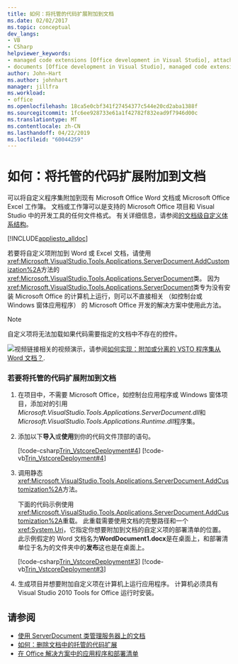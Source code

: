 ```yaml
---
title: 如何：将托管的代码扩展附加到文档
ms.date: 02/02/2017
ms.topic: conceptual
dev_langs:
- VB
- CSharp
helpviewer_keywords:
- managed code extensions [Office development in Visual Studio], attaching
- documents [Office development in Visual Studio], managed code extensions
author: John-Hart
ms.author: johnhart
manager: jillfra
ms.workload:
- office
ms.openlocfilehash: 18ca5e0cbf341f27454377c544e20cd2aba1388f
ms.sourcegitcommit: 1fc6ee928733e61a1f42782f832ead9f7946d00c
ms.translationtype: MT
ms.contentlocale: zh-CN
ms.lasthandoff: 04/22/2019
ms.locfileid: "60044259"
---
```

# <a name="how-to-attach-managed-code-extensions-to-documents"></a>如何：将托管的代码扩展附加到文档
  可以将自定义程序集附加到现有 Microsoft Office Word 文档或 Microsoft Office Excel 工作簿。 文档或工作簿可以是支持的 Microsoft Office 项目和 Visual Studio 中的开发工具的任何文件格式。 有关详细信息，请参阅[的文档级自定义体系结构](../vsto/architecture-of-document-level-customizations.md)。

 [!INCLUDE[appliesto_alldoc](../vsto/includes/appliesto-alldoc-md.md)]

 若要将自定义项附加到 Word 或 Excel 文档，请使用<xref:Microsoft.VisualStudio.Tools.Applications.ServerDocument.AddCustomization%2A>方法的<xref:Microsoft.VisualStudio.Tools.Applications.ServerDocument>类。 因为<xref:Microsoft.VisualStudio.Tools.Applications.ServerDocument>类专为没有安装 Microsoft Office 的计算机上运行，则可以不直接相关 （如控制台或 Windows 窗体应用程序） 的 Microsoft Office 开发的解决方案中使用此方法。

> [!NOTE]
>  自定义项将无法加载如果代码需要指定的文档中不存在的控件。

 ![视频链接](../vsto/media/playvideo.gif "链接至视频")相关的视频演示，请参阅[如何实现：附加或分离的 VSTO 程序集从 Word 文档？](http://go.microsoft.com/fwlink/?LinkId=136782).

### <a name="to-attach-managed-code-extensions-to-a-document"></a>若要将托管的代码扩展附加到文档

1. 在项目中，不需要 Microsoft Office，如控制台应用程序或 Windows 窗体项目，添加对的引用*Microsoft.VisualStudio.Tools.Applications.ServerDocument.dll*和*Microsoft.VisualStudio.Tools.Applications.Runtime.dll*程序集。

2. 添加以下**导入**或**使用**到你的代码文件顶部的语句。

     [!code-csharp[Trin_VstcoreDeployment#4](../vsto/codesnippet/CSharp/Trin_VstcoreDeploymentCS/Program.cs#4)]
     [!code-vb[Trin_VstcoreDeployment#4](../vsto/codesnippet/VisualBasic/Trin_VstcoreDeploymentVB/Program.vb#4)]

3. 调用静态<xref:Microsoft.VisualStudio.Tools.Applications.ServerDocument.AddCustomization%2A>方法。

     下面的代码示例使用<xref:Microsoft.VisualStudio.Tools.Applications.ServerDocument.AddCustomization%2A>重载。 此重载需要使用文档的完整路径和一个<xref:System.Uri>，它指定你想要附加到文档的自定义项的部署清单的位置。 此示例假定的 Word 文档名为**WordDocument1.docx**是在桌面上，和部署清单位于名为的文件夹中的**发布**这也是在桌面上。

     [!code-csharp[Trin_VstcoreDeployment#3](../vsto/codesnippet/CSharp/Trin_VstcoreDeploymentCS/Program.cs#3)]
     [!code-vb[Trin_VstcoreDeployment#3](../vsto/codesnippet/VisualBasic/Trin_VstcoreDeploymentVB/Program.vb#3)]

4. 生成项目并想要附加自定义项在计算机上运行应用程序。 计算机必须具有 Visual Studio 2010 Tools for Office 运行时安装。

## <a name="see-also"></a>请参阅
- [使用 ServerDocument 类管理服务器上的文档](../vsto/managing-documents-on-a-server-by-using-the-serverdocument-class.md)
- [如何：删除文档中的托管的代码扩展](../vsto/how-to-remove-managed-code-extensions-from-documents.md)
- [在 Office 解决方案中的应用程序和部署清单](../vsto/application-and-deployment-manifests-in-office-solutions.md)
